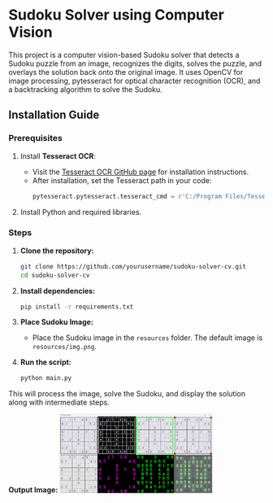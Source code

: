 # Sudoku Solver using Computer Vision

This project is a computer vision-based Sudoku solver that detects a Sudoku puzzle from an image, recognizes the digits, solves the puzzle, and overlays the solution back onto the original image. It uses OpenCV for image processing, pytesseract for optical character recognition (OCR), and a backtracking algorithm to solve the Sudoku.

## Installation Guide

### Prerequisites

1. Install **Tesseract OCR**:
   - Visit the [Tesseract OCR GitHub page](https://github.com/tesseract-ocr/tesseract) for installation instructions.
   - After installation, set the Tesseract path in your code:
     ```python
     pytesseract.pytesseract.tesseract_cmd = r'C:/Program Files/Tesseract-OCR/tesseract.exe'
     ```

2. Install Python and required libraries.

### Steps

1. **Clone the repository:**
   ```bash
   git clone https://github.com/yourusername/sudoku-solver-cv.git
   cd sudoku-solver-cv
   ```

2. **Install dependencies:**
   ```bash
   pip install -r requirements.txt
   ```

3. **Place Sudoku Image:**
   - Place the Sudoku image in the `resources` folder. The default image is `resources/img.png`.

4. **Run the script:**
   ```bash
   python main.py
   ```

This will process the image, solve the Sudoku, and display the solution along with intermediate steps.

**Output Image:**
<img src="resources/Output_image.png" width="300" />
